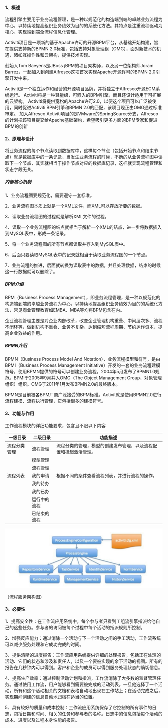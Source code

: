 #### 1、概述

流程引擎主要用于业务流程管理，是一种以规范化的构造端到端的卓越业务流程为中心，以持续地提高组织业务绩效为目的的系统化方法。其特点是注重流程驱动为核心，实现端到端全流程信息化管理。

Activiti项目是一项新的基于Apache许可的开源BPM平台，从基础开始构建，旨在提供支持新的BPMN 2.0标准，包括支持对象管理组（OMG），面对新技术的机遇，诸如互操作性和云架构，提供技术实现。

创始人Tom Baeyens是JBoss jBPM的项目架构师，以及另一位架构师Joram Barrez，一起加入到创建Alfresco这项首次实现Apache开源许可的BPMN 2.0引擎开发中来。

Activiti是一个独立运作和经营的开源项目品牌，并将独立于Alfresco开源ECM系统运行。 Activiti将是一种轻量级，可嵌入的BPM引擎，而且还设计适用于可扩展的云架构。 Activiti将提供宽松的Apache许可2.0，以便这个项目可以广泛被使用，同时促进Activiti BPM引擎和BPMN 2.0的匹配，该项目现正由OMG通过标准审定。 加入Alfresco Activiti项目的是VMware的SpringSource分支，Alfresco的计划把该项目提交给Apache基础架构，希望吸引更多方面的BPM专家和促进BPM的创新

#### 2、原理与设计

将业务流程的每个节点读取到数据库中，这样每个节点（包括开始节点和结束节点）就是数据库中的一条记录，当发生业务流程的时候，不断的从业务流程图中读取下一个节点，其实就相当于操作节点对应的数据库记录，这样就实现流程管理和状态字段无关。

 

##### 内部核心机制

1、业务流程图要规范化，需要遵守一套标准。

2️、业务流程图本质上就是一个XML文件，而XML可以存放所要的数据。

3️、读取业务流程图的过程就是解析XML文件的过程。

4️、读取一个业务流程图的结点就相当于解析一个XML的结点，进一步将数据插入到MySQL表中，形成一条记录。

5️、将一个业务流程图的所有节点都读取并存入到MySQL表中。

6️、后面只要读取MySQL表中的记录就相当于读取业务流程图的一个节点。

7️、业务流程的推进，后面就转换为读取表中的数据，并且处理数据，结束的时候这一行数据就可以删除了。

##### BPM介绍

BPM（Business Process Management），即业务流程管理，是一种以规范化的构造端到端的卓越业务流程为中心，以持续地提高组织业务绩效为目的的系统化方法，常见商业管理教育如EMBA、MBA等均将BPM包含在内。

企业流程管理主要是对企业内部改革，改变企业管理机构重叠、中间层次多、流程不闭环等，做到机构不重叠、业务不复杂，达到缩短流程周期、节约运作资本、提高企业效益的作用。

##### BPMN介绍

BPMN（Business Process Model And Notation），业务流程模型和符号，是由BPMI（Business Process Management Initiative）开发的一套的业务流程建模符号，使用BPMN提供的符号可以创建业务流程。2004年5月发布了BPMN1.0规范。BPMI于2005年9月并入OMG（The Object Management Group，对象管理组织）组织。OMG于2011年1月发布BPMN2.0的最终版本。

 BPMN是目前被各BPM厂商广泛接受的BPM标准。Activit就是使用BPMN2.0进行流程建模、流程执行管理，它包括很多的建模符号。

 

 

#### 3、功能与作用

工作流程模块的详细功能要求，包含且不限以下内容

 

| 一级目录     | 二级目录     | 功能描述                                                     |
| ------------ | ------------ | ------------------------------------------------------------ |
| 流程分类管理 | 流程管理     | 流程分类的管理，模型的创建发布管理，以及流程配置和挂起激活管理。 |
|              | 模型管理     |                                                              |
|              | 流程管理     |                                                              |
| 流程列表     | 我的申请     | 根据不同的条件查看流程列表，并进行流程的操作。               |
|              | 我的待办     |                                                              |
|              | 我的已办     |                                                              |
|              | 运行中的流程 |                                                              |
|              | 已结束的流程 |                                                              |

![img](wps17.jpg) 

（流程服务架构图）

 

#### 3、必要性

1、提高安全性：在工作流应用系统中，每个参与者只看到工组流引擎指派给他自己的这些任务。参与者的访问被每个过程中每个活动的指派规则所控制。

2、增强反应能力：通过消除一个活动与下一个活动之间的手工活动，工作流系统可以减少服务处理和它成功完成的时间。

3、提供清晰的进度报告：工作流应用系统提供详细的处理报告，包括正在处理的活动、它们的状态和涉及和责任人，以及一个要被实现的余下活动的视图。所有的报告在几秒钟内可以得到。客户和企业的成员可以得到服务处理状态的确切信息。

4、提高生产效率：通过控制活动计划和指派，工作流消除了大多数的监督管理任务。通过使用工作流，用户能够看到需要被完成的活动列表。一旦他选择了一个活动，所有和这个活动相关的文档和表格自动地出现在工作站上；在活动完成之后，实现期间创建的信息自动地归档在适当的位置。

5、具有较好的质量和成本控制：工作流应用系统保存了它控制的所有事件的日志，包括日期和时间、相关的任务和参与者的名称。日志中的信息包括每个活动的成本、进度以及过程本身性能的报告。